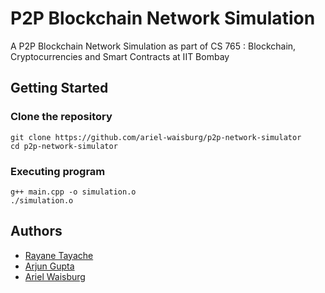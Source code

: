 # P2P Blockchain Network Simulation

A P2P Blockchain Network Simulation as part of CS 765 : Blockchain, Cryptocurrencies and Smart Contracts at IIT Bombay

## Getting Started

### Clone the repository
```
git clone https://github.com/ariel-waisburg/p2p-network-simulator
cd p2p-network-simulator
```

### Executing program

```
g++ main.cpp -o simulation.o
./simulation.o
```

## Authors

 - [Rayane Tayache](https://github.com/Rayane-T)
 - [Arjun Gupta](https://github.com/Arjupta)
 - [Ariel Waisburg](https://github.com/ariel-waisburg)
